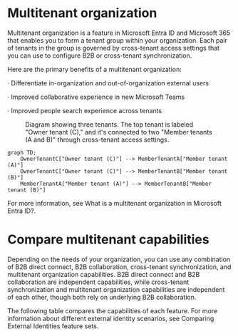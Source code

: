 # Multitenant organization

Multitenant organization is a feature in Microsoft Entra ID and Microsoft 365 that enables you to form a tenant group within your organization. Each pair of tenants in the group is governed by cross-tenant access settings that you can use to configure B2B or cross-tenant synchronization.

Here are the primary benefits of a multitenant organization:

· Differentiate in-organization and out-of-organization external users

· Improved collaborative experience in new Microsoft Teams

· Improved people search experience across tenants

<figure>
Diagram showing three tenants. The top tenant is labeled "Owner tenant (C)," and it's connected to two "Member tenants (A and B)" through cross-tenant access settings.
</figure>

```mermaid
graph TD;
    OwnerTenantC["Owner tenant (C)"] --> MemberTenantA["Member tenant (A)"]
    OwnerTenantC["Owner tenant (C)"] --> MemberTenantB["Member tenant (B)"]
    MemberTenantA["Member tenant (A)"] --> MemberTenantB["Member tenant (B)"]
```

For more information, see What is a multitenant organization in Microsoft Entra ID?.

# Compare multitenant capabilities

Depending on the needs of your organization, you can use any combination of B2B direct connect, B2B collaboration, cross-tenant synchronization, and multitenant organization capabilities. B2B direct connect and B2B collaboration are independent capabilities, while cross-tenant synchronization and multitenant organization capabilities are independent of each other, though both rely on underlying B2B collaboration.

The following table compares the capabilities of each feature. For more information about different external identity scenarios, see Comparing External Identities feature sets.